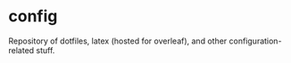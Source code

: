 # config

Repository of dotfiles, latex (hosted for overleaf), and other configuration-related stuff.
